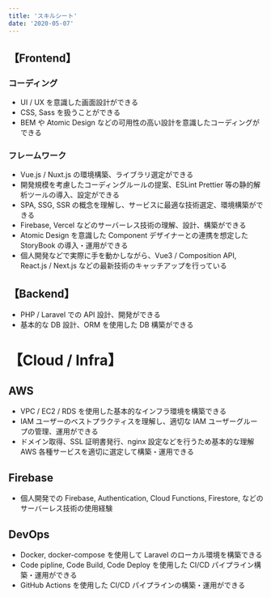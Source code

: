 ```yaml
---
title: 'スキルシート'
date: '2020-05-07'
---
```


## 【Frontend】

### コーディング

- UI / UX を意識した画面設計ができる
- CSS, Sass を扱うことができる
- BEM や Atomic Design などの可用性の高い設計を意識したコーディングができる

### フレームワーク

- Vue.js / Nuxt.js の環境構築、ライブラリ選定ができる
- 開発規模を考慮したコーディングルールの提案、ESLint Prettier 等の静的解析ツールの導入、設定ができる
- SPA, SSG, SSR の概念を理解し、サービスに最適な技術選定、環境構築ができる
- Firebase, Vercel などのサーバーレス技術の理解、設計、構築ができる
- Atomic Design を意識した Component デザイナーとの連携を想定した StoryBook の導入・運用ができる
- 個人開発などで実際に手を動かしながら、Vue3 / Composition API, React.js / Next.js などの最新技術のキャッチアップを行っている

## 【Backend】

- PHP / Laravel での API 設計、開発ができる
- 基本的な DB 設計、ORM を使用した DB 構築ができる

# 【Cloud / Infra】

## AWS

- VPC / EC2 / RDS を使用した基本的なインフラ環境を構築できる
- IAM ユーザーのベストプラクティスを理解し、適切な IAM ユーザーグループの管理、運用ができる
- ドメイン取得、SSL 証明書発行、nginx 設定などを行うため基本的な理解 AWS 各種サービスを適切に選定して構築・運用できる

## Firebase

- 個人開発での Firebase, Authentication, Cloud Functions, Firestore, などのサーバーレス技術の使用経験

## DevOps

- Docker, docker-compose を使用して Laravel のローカル環境を構築できる
- Code pipline, Code Build, Code Deploy を使用した CI/CD パイプライン構築・運用ができる
- GitHub Actions を使用した CI/CD パイプラインの構築・運用ができる
